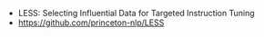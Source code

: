 



- LESS: Selecting Influential Data for Targeted Instruction Tuning
- https://github.com/princeton-nlp/LESS












